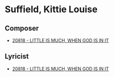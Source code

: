# Suffield, Kittie Louise

## Composer

- [20818 - LITTLE IS MUCH, WHEN GOD IS IN IT](/hymns/20818.md)

## Lyricist

- [20818 - LITTLE IS MUCH, WHEN GOD IS IN IT](/hymns/20818.md)

